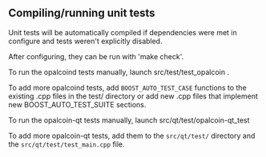 Compiling/running unit tests
------------------------------------

Unit tests will be automatically compiled if dependencies were met in configure
and tests weren't explicitly disabled.

After configuring, they can be run with 'make check'.

To run the opalcoind tests manually, launch src/test/test_opalcoin .

To add more opalcoind tests, add `BOOST_AUTO_TEST_CASE` functions to the existing
.cpp files in the test/ directory or add new .cpp files that
implement new BOOST_AUTO_TEST_SUITE sections.

To run the opalcoin-qt tests manually, launch src/qt/test/opalcoin-qt_test

To add more opalcoin-qt tests, add them to the `src/qt/test/` directory and
the `src/qt/test/test_main.cpp` file.
